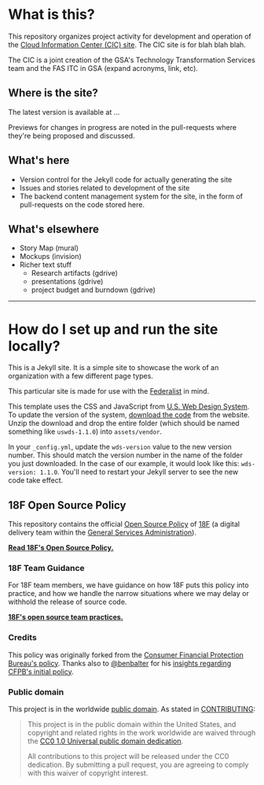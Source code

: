 # What is this?

This repository organizes project activity for development and operation of the [Cloud Information Center (CIC) site](https://federalist-proxy.app.cloud.gov/site/18f/cic-site/). The CIC site is for blah blah blah.

The CIC is a joint creation of the GSA's Technology Transformation Services team and the FAS ITC in GSA (expand acronyms, link, etc).

## Where is the site?
The latest version is available at ...
 
Previews for changes in progress are noted in the pull-requests where they're being proposed and discussed.

## What's here
- Version control for the Jekyll code for actually generating the site
- Issues and stories related to development of the site
- The backend content management system for the site, in the form of pull-requests on the code stored here.

## What's elsewhere
- Story Map (mural)
- Mockups (invision)
- Richer text stuff
  - Research artifacts (gdrive)
  - presentations (gdrive)
  - project budget and burndown (gdrive)

---
# How do I set up and run the site locally?

This is a Jekyll site. It is a simple site to showcase the work of an organization with a few different page types.

This particular site is made for use with the [Federalist](https://github.com/18f/federalist) in mind.

This template uses the CSS and JavaScript from [U.S. Web Design System](https://standards.18f.gov). To update the version of the system, [download the code](https://standards.usa.gov/getting-started/download/) from the website. Unzip the download and drop the entire folder (which should be named something like `uswds-1.1.0`) into `assets/vendor`.

In your `_config.yml`, update the `wds-version` value to the new version number. This should match the version number in the name of the folder you just downloaded. In the case of our example, it would look like this: `wds-version: 1.1.0`. You'll need to restart your Jekyll server to see the new code take effect.

## 18F Open Source Policy

This repository contains the official [Open Source Policy](policy.md) of [18F](https://18f.gsa.gov/) (a digital delivery team within the [General Services Administration](http://gsa.gov)).

**[Read 18F's Open Source Policy.](policy.md)**

### 18F Team Guidance

For 18F team members, we have guidance on how 18F puts this policy into practice, and how we handle the narrow situations where we may delay or withhold the release of source code.

**[18F's open source team practices.](practice.md)**

### Credits

This policy was originally forked from the [Consumer Financial Protection Bureau's policy](https://github.com/cfpb/source-code-policy). Thanks also to [@benbalter](https://github.com/benbalter) for his [insights regarding CFPB's initial policy](http://ben.balter.com/2012/04/10/whats-missing-from-cfpbs-awesome-new-source-code-policy/).

### Public domain

This project is in the worldwide [public domain](LICENSE.md). As stated in [CONTRIBUTING](CONTRIBUTING.md):

> This project is in the public domain within the United States, and copyright and related rights in the work worldwide are waived through the [CC0 1.0 Universal public domain dedication](https://creativecommons.org/publicdomain/zero/1.0/).
>
> All contributions to this project will be released under the CC0 dedication. By submitting a pull request, you are agreeing to comply with this waiver of copyright interest.
